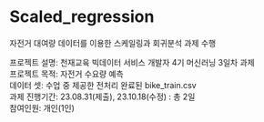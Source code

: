 # Scaled_regression
자전거 대여량 데이터를 이용한 스케일링과 회귀분석 과제 수행

프로젝트 설명: 천재교육 빅데이터 서비스 개발자 4기 머신러닝 3일차 과제   
프로젝트 목적: 자전거 수요량 예측   
데이터 셋: 수업 중 제공한 전처리 완료된 bike_train.csv   
과제 진행기간: 23.08.31(제출), 23.10.18(수정) : 총 2일   
참여인원: 개인(1인)
